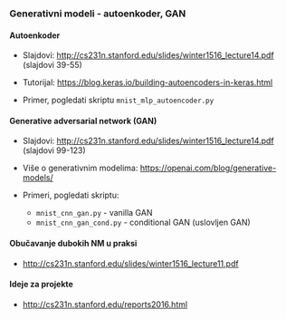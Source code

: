 ### Generativni modeli - autoenkoder, GAN


#### Autoenkoder

* Slajdovi: http://cs231n.stanford.edu/slides/winter1516_lecture14.pdf (slajdovi 39-55)

* Tutorijal: https://blog.keras.io/building-autoencoders-in-keras.html

* Primer, pogledati skriptu ```mnist_mlp_autoencoder.py```


#### Generative adversarial network (GAN)

* Slajdovi: http://cs231n.stanford.edu/slides/winter1516_lecture14.pdf (slajdovi 99-123)

* Više o generativnim modelima: https://openai.com/blog/generative-models/

* Primeri, pogledati skriptu:
    * ```mnist_cnn_gan.py``` - vanilla GAN
    * ```mnist_cnn_gan_cond.py``` - conditional GAN (uslovljen GAN)


#### Obučavanje dubokih NM u praksi

* http://cs231n.stanford.edu/slides/winter1516_lecture11.pdf

#### Ideje za projekte

* http://cs231n.stanford.edu/reports2016.html
